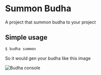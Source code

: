 # Summon Budha
A project that summon budha to your project

## Simple usage

```bash
$ budha summon
```

So it would gen your budha like this image

![Budha console](./public/images/simple_example.jpg)
